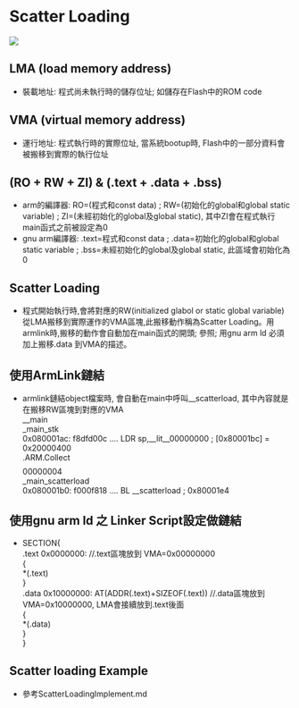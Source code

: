 # Scatter Loading 
![](https://github.com/sammiiT/Study-Report/blob/master/picture/ScatterLoading.png)

## LMA (load memory address)
* 裝載地址: 程式尚未執行時的儲存位址; 如儲存在Flash中的ROM code

## VMA (virtual memory address)
* 運行地址: 程式執行時的實際位址, 當系統bootup時, Flash中的一部分資料會被搬移到實際的執行位址

## (RO + RW + ZI) & (.text + .data + .bss) 
* arm的編譯器: RO=(程式和const data) ; RW=(初始化的global和global static variable) ; ZI=(未經初始化的global及global static), 其中ZI會在程式執行main函式之前被設定為0
* gnu arm編譯器: .text=程式和const data ; .data=初始化的global和global static variable ; .bss=未經初始化的global及global static, 此區域會初始化為0

## Scatter Loading
* 程式開始執行時,會將對應的RW(initialized glabol or static global variable)從LMA搬移到實際運作的VMA區塊,此搬移動作稱為Scatter Loading。用armlink時,搬移的動作會自動加在main函式的開頭; 參照; 用gnu arm ld 必須加上搬移.data 到VMA的描述。

## 使用ArmLink鏈結
* armlink鏈結object檔案時, 會自動在main中呼叫__scatterload, 其中內容就是在搬移RW區塊到對應的VMA  
__main  
_main_stk  
0x080001ac: f8dfd00c .... LDR sp,__lit__00000000 ; [0x80001bc] = 0x20000400  
.ARM.Collect$$$$00000004  
_main_scatterload  
0x080001b0: f000f818 .... BL __scatterload ; 0x80001e4  

## 使用gnu arm ld 之 Linker Script設定做鏈結  
* SECTION{  
    .text 0x0000000:             //.text區塊放到 VMA=0x00000000  
    {  
        *(.text)  
    }  
    .data 0x10000000: AT(ADDR(.text)+SIZEOF(.text))  //.data區塊放到 VMA=0x10000000, LMA會接續放到.text後面  
    {  
        *(.data)  
    }  
}  

## Scatter loading Example
* 參考ScatterLoadingImplement.md
